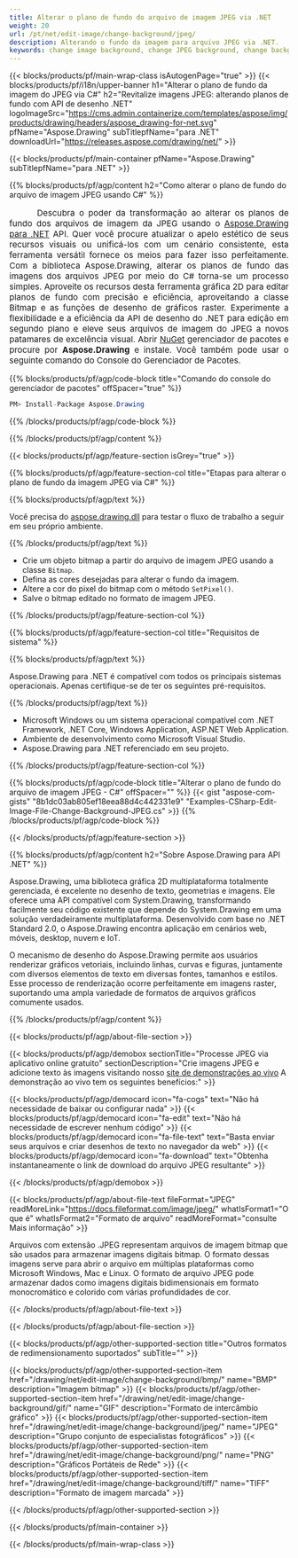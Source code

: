 ```yaml
---
title: Alterar o plano de fundo do arquivo de imagem JPEG via .NET
weight: 20
url: /pt/net/edit-image/change-background/jpeg/
description: Alterando o fundo da imagem para arquivo JPEG via .NET.
keywords: change image background, change JPEG background, change background via C#, 2D graphics, drawing API, edit background in C#, Drawing para .NET, save bitmap, save JPEG image, cross-platform 2D graphic library, Bitmap class, raster graphics drawing, rendering raster images, JPEG image file
---
```


{{< blocks/products/pf/main-wrap-class isAutogenPage="true" >}}
{{< blocks/products/pf/i18n/upper-banner h1="Alterar o plano de fundo da imagem do JPEG via C#" h2="Revitalize imagens JPEG: alterando planos de fundo com API de desenho .NET" logoImageSrc="https://cms.admin.containerize.com/templates/aspose/img/products/drawing/headers/aspose_drawing-for-net.svg" pfName="Aspose.Drawing" subTitlepfName="para .NET" downloadUrl="https://releases.aspose.com/drawing/net/" >}}

{{< blocks/products/pf/main-container pfName="Aspose.Drawing" subTitlepfName="para .NET" >}}


{{% blocks/products/pf/agp/content h2="Como alterar o plano de fundo do arquivo de imagem JPEG usando C#" %}}

<p align="justify" style="text-indent:50px;font-size:15px;">
Descubra o poder da transformação ao alterar os planos de fundo dos arquivos de imagem da JPEG usando o <a href="https://products.aspose.com/drawing/net">Aspose.Drawing para .NET</a> API. Quer você procure atualizar o apelo estético de seus recursos visuais ou unificá-los com um cenário consistente, esta ferramenta versátil fornece os meios para fazer isso perfeitamente. Com a biblioteca Aspose.Drawing, alterar os planos de fundo das imagens dos arquivos JPEG por meio do C# torna-se um processo simples. Aproveite os recursos desta ferramenta gráfica 2D para editar planos de fundo com precisão e eficiência, aproveitando a classe Bitmap e as funções de desenho de gráficos raster. Experimente a flexibilidade e a eficiência da API de desenho do .NET para edição em segundo plano e eleve seus arquivos de imagem do JPEG a novos patamares de excelência visual. Abrir <a href="https://www.nuget.org/packages/aspose.drawing">NuGet</a> gerenciador de pacotes e procure por <b>Aspose.Drawing</b> e instale. Você também pode usar o seguinte comando do Console do Gerenciador de Pacotes.</p>

{{% blocks/products/pf/agp/code-block title="Comando do console do gerenciador de pacotes" offSpacer="true" %}}
```cs
PM> Install-Package Aspose.Drawing
```
{{% /blocks/products/pf/agp/code-block %}}

{{% /blocks/products/pf/agp/content %}}


{{< blocks/products/pf/agp/feature-section isGrey="true" >}}

{{% blocks/products/pf/agp/feature-section-col title="Etapas para alterar o plano de fundo da imagem JPEG via C#" %}}

{{% blocks/products/pf/agp/text %}}

Você precisa do [aspose.drawing.dll](https://downloads.aspose.com/drawing/net) para testar o fluxo de trabalho a seguir em seu próprio ambiente.

{{% /blocks/products/pf/agp/text %}}

+ Crie um objeto bitmap a partir do arquivo de imagem JPEG usando a classe `Bitmap`.
+ Defina as cores desejadas para alterar o fundo da imagem.
+ Altere a cor do pixel do bitmap com o método `SetPixel()`.
+ Salve o bitmap editado no formato de imagem JPEG.

{{% /blocks/products/pf/agp/feature-section-col %}}

{{% blocks/products/pf/agp/feature-section-col title="Requisitos de sistema" %}}

{{% blocks/products/pf/agp/text %}}

Aspose.Drawing para .NET é compatível com todos os principais sistemas operacionais. Apenas certifique-se de ter os seguintes pré-requisitos.

{{% /blocks/products/pf/agp/text %}}

- Microsoft Windows ou um sistema operacional compatível com .NET Framework, .NET Core, Windows Application, ASP.NET Web Application.
- Ambiente de desenvolvimento como Microsoft Visual Studio.
- Aspose.Drawing para .NET referenciado em seu projeto.

{{% /blocks/products/pf/agp/feature-section-col %}}

{{% blocks/products/pf/agp/code-block title="Alterar o plano de fundo do arquivo de imagem JPEG - C#" offSpacer="" %}}
{{< gist "aspose-com-gists" "8b1dc03ab805ef18eea88d4c442331e9" "Examples-CSharp-Edit-Image-File-Change-Background-JPEG.cs" >}}
{{% /blocks/products/pf/agp/code-block %}}

{{< /blocks/products/pf/agp/feature-section >}}


<!-- aboutfile Starts -->

{{% blocks/products/pf/agp/content h2="Sobre Aspose.Drawing para API .NET" %}}

Aspose.Drawing, uma biblioteca gráfica 2D multiplataforma totalmente gerenciada, é excelente no desenho de texto, geometrias e imagens. Ele oferece uma API compatível com System.Drawing, transformando facilmente seu código existente que depende do System.Drawing em uma solução verdadeiramente multiplataforma. Desenvolvido com base no .NET Standard 2.0, o Aspose.Drawing encontra aplicação em cenários web, móveis, desktop, nuvem e IoT.

O mecanismo de desenho do Aspose.Drawing permite aos usuários renderizar gráficos vetoriais, incluindo linhas, curvas e figuras, juntamente com diversos elementos de texto em diversas fontes, tamanhos e estilos. Esse processo de renderização ocorre perfeitamente em imagens raster, suportando uma ampla variedade de formatos de arquivos gráficos comumente usados.

{{% /blocks/products/pf/agp/content %}}


{{< blocks/products/pf/agp/about-file-section >}}

{{< blocks/products/pf/agp/demobox sectionTitle="Processe JPEG via aplicativo online gratuito" sectionDescription="Crie imagens JPEG e adicione texto às imagens visitando nosso [site de demonstrações ao vivo](https://products.aspose.app/drawing) A demonstração ao vivo tem os seguintes benefícios:" >}}

{{< blocks/products/pf/agp/democard icon="fa-cogs" text="Não há necessidade de baixar ou configurar nada" >}}
{{< blocks/products/pf/agp/democard icon="fa-edit" text="Não há necessidade de escrever nenhum código" >}}
{{< blocks/products/pf/agp/democard icon="fa-file-text" text="Basta enviar seus arquivos e criar desenhos de texto no navegador da web" >}}
{{< blocks/products/pf/agp/democard icon="fa-download" text="Obtenha instantaneamente o link de download do arquivo JPEG resultante" >}}

{{< /blocks/products/pf/agp/demobox >}}

{{< blocks/products/pf/agp/about-file-text fileFormat="JPEG" readMoreLink="https://docs.fileformat.com/image/jpeg/" whatIsFormat1="O que é" whatIsFormat2="Formato de arquivo" readMoreFormat="consulte Mais informação" >}}

Arquivos com extensão .JPEG representam arquivos de imagem bitmap que são usados ​​para armazenar imagens digitais bitmap. O formato dessas imagens serve para abrir o arquivo em múltiplas plataformas como Microsoft Windows, Mac e Linux. O formato de arquivo JPEG pode armazenar dados como imagens digitais bidimensionais em formato monocromático e colorido com várias profundidades de cor.

{{< /blocks/products/pf/agp/about-file-text >}}

{{< /blocks/products/pf/agp/about-file-section >}}

<!-- aboutfile Ends -->


{{< blocks/products/pf/agp/other-supported-section title="Outros formatos de redimensionamento suportados" subTitle="" >}}

{{< blocks/products/pf/agp/other-supported-section-item href="/drawing/net/edit-image/change-background/bmp/" name="BMP" description="Imagem bitmap" >}}
{{< blocks/products/pf/agp/other-supported-section-item href="/drawing/net/edit-image/change-background/gif/" name="GIF" description="Formato de intercâmbio gráfico" >}}
{{< blocks/products/pf/agp/other-supported-section-item href="/drawing/net/edit-image/change-background/jpeg/" name="JPEG" description="Grupo conjunto de especialistas fotográficos" >}}
{{< blocks/products/pf/agp/other-supported-section-item href="/drawing/net/edit-image/change-background/png/" name="PNG" description="Gráficos Portáteis de Rede" >}}
{{< blocks/products/pf/agp/other-supported-section-item href="/drawing/net/edit-image/change-background/tiff/" name="TIFF" description="Formato de imagem marcada" >}}

{{< /blocks/products/pf/agp/other-supported-section >}}

{{< /blocks/products/pf/main-container >}}

{{< /blocks/products/pf/main-wrap-class >}}
